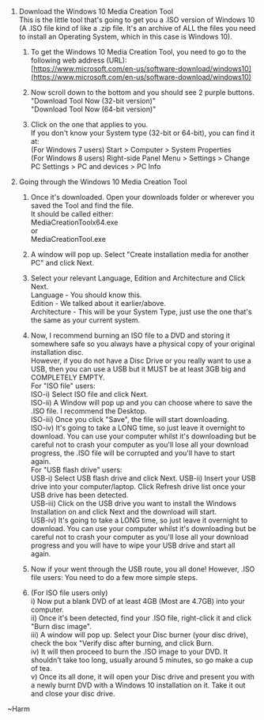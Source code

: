1. Download the Windows 10 Media Creation Tool  
This is the little tool that's going to get you a .ISO version of Windows 10 (A .ISO file kind of like a .zip file. It's an archive of ALL the files you need to install an Operating System, which in this case is Windows 10).
	
	1. To get the Windows 10 Media Creation Tool, you need to go to the following web address (URL):  
	[https://www.microsoft.com/en-us/software-download/windows10](https://www.microsoft.com/en-us/software-download/windows10)
	
	2. Now scroll down to the bottom and you should see 2 purple buttons.  
	"Download Tool Now (32-bit version)"  
	"Download Tool Now (64-bit version)"  
	
	3. Click on the one that applies to you.  
	If you don't know your System type (32-bit or 64-bit), you can find it at:  
	(For Windows 7 users) Start > Computer > System Properties  
	(For Windows 8 users) Right-side Panel Menu > Settings > Change PC Settings > PC and devices > PC Info

2. Going through the Windows 10 Media Creation Tool
	1. Once it's downloaded. Open your downloads folder or wherever you saved the Tool and find the file.  
	It should be called either:  
	MediaCreationToolx64.exe  
	or  
	MediaCreationTool.exe  
	
	2. A window will pop up. Select "Create installation media for another PC" and click Next.
	
	3. Select your relevant Language, Edition and Architecture and Click Next.  
	Language - You should know this.  
	Edition - We talked about it earlier/above.  
	Architecture - This will be your System Type, just use the one that's the same as your current system.  
	
	4. Now, I recommend burning an ISO file to a DVD and storing it somewhere safe so you always have a physical copy of your original installation disc.  
	However, if you do not have a Disc Drive or you really want to use a USB, then you can use a USB but it MUST be at least 3GB big and COMPLETELY EMPTY.  
	For "ISO file" users:  
	ISO-i) Select ISO file and click Next.  
	ISO-ii) A Window will pop up and you can choose where to save the .ISO file. I recommend the Desktop.  
	ISO-iii) Once you click "Save", the file will start downloading.  
	ISO-iv) It's going to take a LONG time, so just leave it overnight to download. You can use your computer whilst it's downloading but be careful not to crash your computer as you'll lose all your download progress, the .ISO file will be corrupted and you'll have to start again.  
	For "USB flash drive" users:  
	USB-i) Select USB flash drive and click Next.
	USB-ii) Insert your USB drive into your computer/laptop. Click Refresh drive list once your USB drive has been detected.  
	USB-iii) Click on the USB drive you want to install the Windows Installation on and click Next and the download will start.  
	USB-iv) It's going to take a LONG time, so just leave it overnight to download. You can use your computer whilst it's downloading but be careful not to crash your computer as you'll lose all your download progress and you will have to wipe your USB drive and start all again.  
	
	5. Now if your went through the USB route, you all done! However, .ISO file users: You need to do a few more simple steps.
	
	6. (For ISO file users only)  
	i) Now put a blank DVD of at least 4GB (Most are 4.7GB) into your computer.  
	ii) Once it's been detected, find your .ISO file, right-click it and click "Burn disc image".  
	iii) A window will pop up. Select your Disc burner (your disc drive), check the box "Verify disc after burning, and click Burn.  
	iv) It will then proceed to burn the .ISO image to your DVD. It shouldn't take too long, usually around 5 minutes, so go make a cup of tea.  
	v) Once its all done, it will open your Disc drive and present you with a newly burnt DVD with a Windows 10 installation on it. Take it out and close your disc drive.

~Harm
